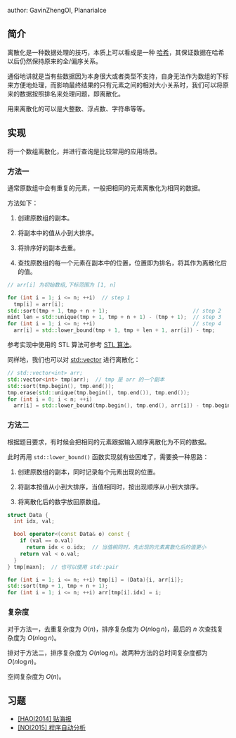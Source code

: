author: GavinZhengOI, PlanariaIce

## 简介

离散化是一种数据处理的技巧，本质上可以看成是一种 [哈希](../string/hash/#hash-的思想)，其保证数据在哈希以后仍然保持原来的全/偏序关系。

通俗地讲就是当有些数据因为本身很大或者类型不支持，自身无法作为数组的下标来方便地处理，而影响最终结果的只有元素之间的相对大小关系时，我们可以将原来的数据按照排名来处理问题，即离散化。

用来离散化的可以是大整数、浮点数、字符串等等。

## 实现

将一个数组离散化，并进行查询是比较常用的应用场景。

### 方法一

通常原数组中会有重复的元素，一般把相同的元素离散化为相同的数据。

方法如下：

1.  创建原数组的副本。

2.  将副本中的值从小到大排序。

3.  将排序好的副本去重。

4.  查找原数组的每一个元素在副本中的位置，位置即为排名，将其作为离散化后的值。

```cpp
// arr[i] 为初始数组,下标范围为 [1, n]

for (int i = 1; i <= n; ++i)  // step 1
  tmp[i] = arr[i];
std::sort(tmp + 1, tmp + n + 1);                           // step 2
mint len = std::unique(tmp + 1, tmp + n + 1) - (tmp + 1);  // step 3
for (int i = 1; i <= n; ++i)                               // step 4
  arr[i] = std::lower_bound(tmp + 1, tmp + len + 1, arr[i]) - tmp;
```

参考实现中使用的 STL 算法可参考 [STL 算法](../lang/csl/algorithm.md)。

同样地，我们也可以对 [std::vector](../lang/csl/sequence-container.md/#vector) 进行离散化：

```cpp
// std::vector<int> arr;
std::vector<int> tmp(arr);  // tmp 是 arr 的一个副本
std::sort(tmp.begin(), tmp.end());
tmp.erase(std::unique(tmp.begin(), tmp.end()), tmp.end());
for (int i = 0; i < n; ++i)
  arr[i] = std::lower_bound(tmp.begin(), tmp.end(), arr[i]) - tmp.begin();
```

### 方法二

根据题目要求，有时候会把相同的元素跟据输入顺序离散化为不同的数据。

此时再用 `std::lower_bound()` 函数实现就有些困难了，需要换一种思路：

1.  创建原数组的副本，同时记录每个元素出现的位置。

2.  将副本按值从小到大排序，当值相同时，按出现顺序从小到大排序。

3.  将离散化后的数字放回原数组。

```cpp
struct Data {
  int idx, val;

  bool operator<(const Data& o) const {
    if (val == o.val)
      return idx < o.idx;  // 当值相同时，先出现的元素离散化后的值更小
    return val < o.val;
  }
} tmp[maxn];  // 也可以使用 std::pair

for (int i = 1; i <= n; ++i) tmp[i] = (Data){i, arr[i]};
std::sort(tmp + 1, tmp + n + 1);
for (int i = 1; i <= n; ++i) arr[tmp[i].idx] = i;
```

### 复杂度

对于方法一，去重复杂度为 $O(n)$，排序复杂度为 $O(n \log n)$，最后的 $n$ 次查找复杂度为 $O(n \log n)$。

排对于方法二，排序复杂度为 $O(n \log n)$。故两种方法的总时间复杂度都为 $O(n \log n)$。

空间复杂度为 $O(n)$。

## 习题

-   [\[HAOI2014\] 贴海报](https://www.luogu.com.cn/problem/P3740)
-   [\[NOI2015\] 程序自动分析](https://www.luogu.com.cn/problem/P1955)
